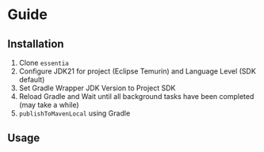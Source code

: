 # Guide
## Installation
1. Clone `essentia`
2. Configure JDK21 for project (Eclipse Temurin) and Language Level (SDK default)
3. Set Gradle Wrapper JDK Version to Project SDK
4. Reload Gradle and Wait until all background tasks have been completed (may take a while)
5. `publishToMavenLocal` using Gradle

## Usage
